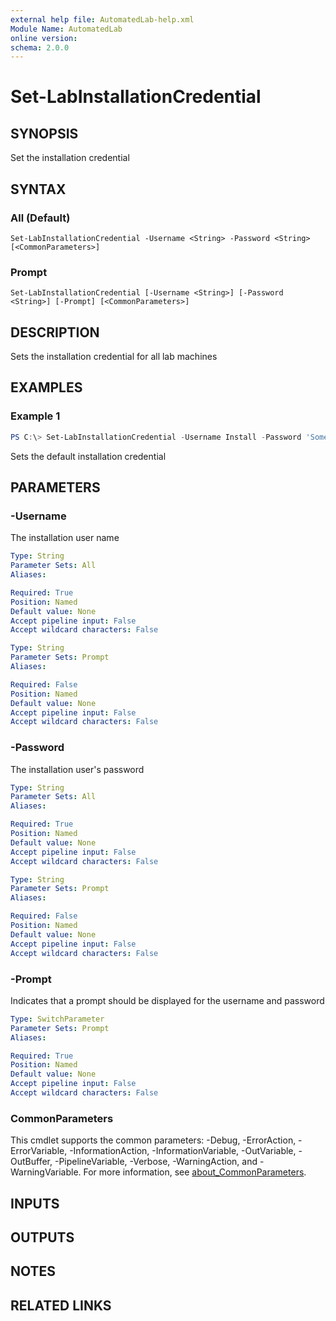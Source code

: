 ```yaml
---
external help file: AutomatedLab-help.xml
Module Name: AutomatedLab
online version:
schema: 2.0.0
---
```


# Set-LabInstallationCredential

## SYNOPSIS
Set the installation credential

## SYNTAX

### All (Default)
```
Set-LabInstallationCredential -Username <String> -Password <String> [<CommonParameters>]
```

### Prompt
```
Set-LabInstallationCredential [-Username <String>] [-Password <String>] [-Prompt] [<CommonParameters>]
```

## DESCRIPTION
Sets the installation credential for all lab machines

## EXAMPLES

### Example 1
```powershell
PS C:\> Set-LabInstallationCredential -Username Install -Password 'Somepass1!'
```

Sets the default installation credential

## PARAMETERS

### -Username
The installation user name

```yaml
Type: String
Parameter Sets: All
Aliases:

Required: True
Position: Named
Default value: None
Accept pipeline input: False
Accept wildcard characters: False
```

```yaml
Type: String
Parameter Sets: Prompt
Aliases:

Required: False
Position: Named
Default value: None
Accept pipeline input: False
Accept wildcard characters: False
```

### -Password
The installation user's password

```yaml
Type: String
Parameter Sets: All
Aliases:

Required: True
Position: Named
Default value: None
Accept pipeline input: False
Accept wildcard characters: False
```

```yaml
Type: String
Parameter Sets: Prompt
Aliases:

Required: False
Position: Named
Default value: None
Accept pipeline input: False
Accept wildcard characters: False
```

### -Prompt
Indicates that a prompt should be displayed for the username and password

```yaml
Type: SwitchParameter
Parameter Sets: Prompt
Aliases:

Required: True
Position: Named
Default value: None
Accept pipeline input: False
Accept wildcard characters: False
```

### CommonParameters
This cmdlet supports the common parameters: -Debug, -ErrorAction, -ErrorVariable, -InformationAction, -InformationVariable, -OutVariable, -OutBuffer, -PipelineVariable, -Verbose, -WarningAction, and -WarningVariable. For more information, see [about_CommonParameters](http://go.microsoft.com/fwlink/?LinkID=113216).

## INPUTS

## OUTPUTS

## NOTES

## RELATED LINKS
